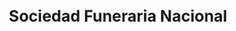 ---
title: "Sociedad Funeraria Nacional"
url: /quito/sociedad-funeraria-nacional/
shop: Bestattungen
---